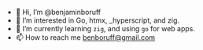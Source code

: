 - 👋 Hi, I’m @benjaminboruff
- 👀 I’m interested in Go, htmx, _hyperscript, and zig.
- 🌱 I’m currently learning `zig`, and using `go` for web apps.
- 📫 How to reach me benboruff@gmail.com

<!---
benjaminboruff/benjaminboruff is a ✨ special ✨ repository because its `README.md` (this file) appears on your GitHub profile.
You can click the Preview link to take a look at your changes.
--->
